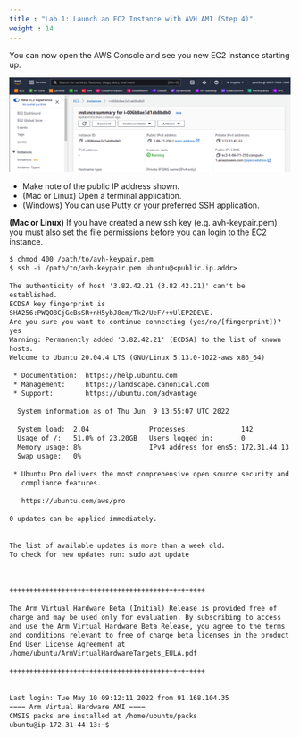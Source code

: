```yaml
---
title : "Lab 1: Launch an EC2 Instance with AVH AMI (Step 4)"
weight : 14
---
```



You can now open the AWS Console and see you new EC2 instance starting up.

![avh_overview](/static/marketplace-9.png)

- Make note of the public IP address shown.
- (Mac or Linux) Open a terminal application.
- (Windows) You can use Putty or your preferred SSH application.


**(Mac or Linux)**
If you have created a new ssh key (e.g. avh-keypair.pem) you must also set the file permissions before you can login to the EC2 instance.

```
$ chmod 400 /path/to/avh-keypair.pem
$ ssh -i /path/to/avh-keypair.pem ubuntu@<public.ip.addr>

The authenticity of host '3.82.42.21 (3.82.42.21)' can't be established.
ECDSA key fingerprint is SHA256:PWQO8CjGeBsSR+nH5ybJ8em/Tk2/UeF/+vUlEP2DEVE.
Are you sure you want to continue connecting (yes/no/[fingerprint])? yes
Warning: Permanently added '3.82.42.21' (ECDSA) to the list of known hosts.
Welcome to Ubuntu 20.04.4 LTS (GNU/Linux 5.13.0-1022-aws x86_64)

 * Documentation:  https://help.ubuntu.com
 * Management:     https://landscape.canonical.com
 * Support:        https://ubuntu.com/advantage

  System information as of Thu Jun  9 13:55:07 UTC 2022

  System load:  2.04               Processes:             142
  Usage of /:   51.0% of 23.20GB   Users logged in:       0
  Memory usage: 8%                 IPv4 address for ens5: 172.31.44.13
  Swap usage:   0%

 * Ubuntu Pro delivers the most comprehensive open source security and
   compliance features.

   https://ubuntu.com/aws/pro

0 updates can be applied immediately.


The list of available updates is more than a week old.
To check for new updates run: sudo apt update



+++++++++++++++++++++++++++++++++++++++++++++++++

The Arm Virtual Hardware Beta (Initial) Release is provided free of charge and may be used only for evaluation. By subscribing to access and use the Arm Virtual Hardware Beta Release, you agree to the terms and conditions relevant to free of charge beta licenses in the product End User License Agreement at /home/ubuntu/ArmVirtualHardwareTargets_EULA.pdf

+++++++++++++++++++++++++++++++++++++++++++++++++


Last login: Tue May 10 09:12:11 2022 from 91.168.104.35
==== Arm Virtual Hardware AMI ====
CMSIS packs are installed at /home/ubuntu/packs
ubuntu@ip-172-31-44-13:~$ 
```
